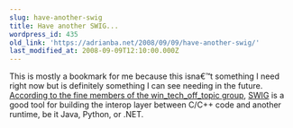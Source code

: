 ```yaml
---
slug: have-another-swig
title: Have another SWIG...
wordpress_id: 435
old_link: 'https://adrianba.net/2008/09/09/have-another-swig/'
last_modified_at: 2008-09-09T12:10:00.000Z
---
```


 

This is mostly a bookmark for me because this isna€™t something I need right now but is definitely something I can see needing in the future. [According to the fine members of the win_tech_off_topic group](http://tech.groups.yahoo.com/group/win_tech_off_topic/message/58515), [SWIG](http://www.swig.org/) is a good tool for building the interop layer between C/C++ code and another runtime, be it Java, Python, or .NET.

 

 

 

 
